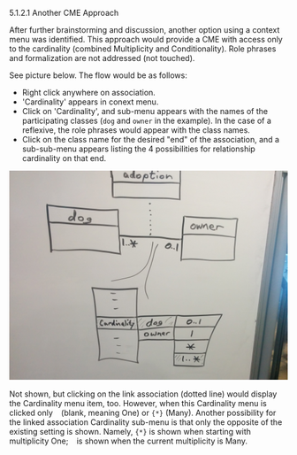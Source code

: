5.1.2.1 Another CME Approach

After further brainstorming and discussion, another option using a context
menu was identified.  This approach would provide a CME with access only
to the cardinality (combined Multiplicity and Conditionality).  Role
phrases and formalization are not addressed (not touched).  

See picture below.  The flow would be as follows:  
- Right click anywhere on association.
- 'Cardinality' appears in conext menu.
- Click on 'Cardinality', and sub-menu appears with the names of the
participating classes (`dog` and `owner` in the example).  In the case
of a reflexive, the role phrases would appear with the class names.
- Click on the class name for the desired "end" of the association,
and a sub-sub-menu appears listing the 4 possibilities for relationship
cardinality on that end.

![Cardinality Context Menu](9567_cardinality_CME_dog_owner.jpg)

Not shown, but clicking on the link association (dotted line) would
display the Cardinality menu item, too.  However, when this Cardinality
menu is clicked only ` ` (blank, meaning One) or `{*}` (Many).
Another possibility for the linked association Cardinality sub-menu
is that only the opposite of the existing setting is shown.  Namely,
`{*}` is shown when starting with multiplicity One; ` ` is shown when
the current multiplicity is Many.
